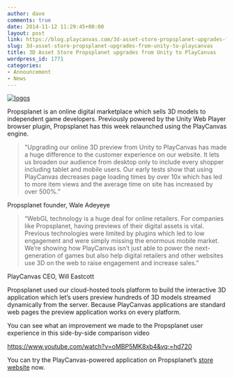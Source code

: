 ```yaml
---
author: dave
comments: true
date: 2014-11-12 11:29:45+00:00
layout: post
link: https://blog.playcanvas.com/3d-asset-store-propsplanet-upgrades-from-unity-to-playcanvas/
slug: 3d-asset-store-propsplanet-upgrades-from-unity-to-playcanvas
title: 3D Asset Store Propsplanet upgrades from Unity to PlayCanvas
wordpress_id: 1771
categories:
- Announcement
- News
---
```


[![logos](https://blog.playcanvas.com/wp-content/uploads/2014/11/logos.jpg)](http://blog.playcanvas.com/wp-content/uploads/2014/11/logos.jpg)

Propsplanet is an online digital marketplace which sells 3D models to independent game developers. Previously powered by the Unity Web Player browser plugin, Propsplanet has this week relaunched using the PlayCanvas engine.


<blockquote>"Upgrading our online 3D preview from Unity to PlayCanvas has made a huge difference to the customer experience on our website. It lets us broaden our audience from desktop only to include every shopper including tablet and mobile users. Our early tests show that using PlayCanvas decreases page loading times by over 10x which has led to more item views and the average time on site has increased by over 500%.”</blockquote>


Propsplanet founder, Wale Adeyeye


<blockquote>“WebGL technology is a huge deal for online retailers. For companies like Propsplanet, having previews of their digital assets is vital. Previous technologies were limited by plugins which led to low engagement and were simply missing the enormous mobile market. We’re showing how PlayCanvas isn’t just able to power the next-generation of games but also help digital retailers and other websites use 3D on the web to raise engagement and increase sales.”</blockquote>


PlayCanvas CEO, Will Eastcott

Propsplanet used our cloud-hosted tools platform to build the interactive 3D application which let’s users preview hundreds of 3D models streamed dynamically from the server. Because PlayCanvas applications are standard web pages the preview application works on every platform.

You can see what an improvement we made to the Propsplanet user experience in this side-by-side comparison video

https://www.youtube.com/watch?v=oMBP5MK8xb4&vq;=hd720

You can try the PlayCanvas-powered application on Propsplanet’s [store website](http://www.propsplanet.com) now.
